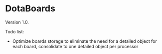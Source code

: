 # DotaBoards #

Version 1.0.





Todo list:
- Optimize boards storage to eliminate the need for a detailed object for each board, consolidate to one detailed object per processor
